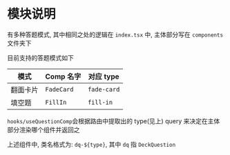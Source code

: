 # 模块说明

有多种答题模式, 其中相同之处的逻辑在 `index.tsx` 中, 主体部分写在 `components` 文件夹下

目前支持的答题模式如下

| 模式     | Comp 名字  | 对应 type   |
| -------- | ---------- | ----------- |
| 翻面卡片 | `FadeCard` | `fade-card` |
| 填空题   | `FillIn`   | `fill-in`   |

`hooks/useQuestionComp`会根据路由中提取出的 type(见上) query 来决定在主体部分渲染哪个组件并返回之

上述组件中, 类名格式为: `dq-${type}`, 其中 `dq` 指 `DeckQuestion`
